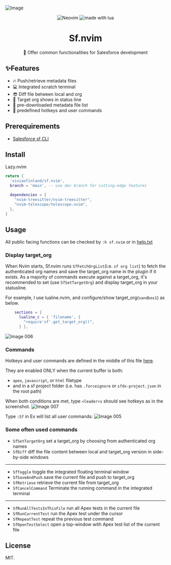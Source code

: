 ![Image](https://github.com/xixiaofinland/sf.nvim/assets/13655323/454d4a3d-d455-43f6-b44b-506862106b66)
<p align="center">

<img src="https://img.shields.io/badge/Neovim-57A143?logo=neovim&logoColor=fff&style=for-the-badge" alt="Neovim" />

<img src="https://img.shields.io/badge/Made%20With%20Lua-2C2D72?logo=lua&logoColor=fff&style=for-the-badge" alt="made with lua" >

</p>

<h1 align="center">Sf.nvim</h1>
<p align="center">📸 Offer common functionalities for Salesforce development</p>

## ✨Features
- 🔥 Push/retrieve metadata files
- 💻 Integrated scratch terminal
- 😎 Diff file between local and org
- 🤩 Target org shows in status line
- 👏 pre-downloaded metadata file list
- 🤖 predefined hotkeys and user commands


## Prerequirements
- [Salesforce sf CLI](https://developer.salesforce.com/tools/salesforcecli)

## Install
Lazy.nvim

```lua
return {
  'xixiaofinland/sf.nvim',
  branch = 'main', -- use dev branch for cutting-edge features

  dependencies = {
    "nvim-treesitter/nvim-treesitter",
    "nvim-telescope/telescope.nvim",
  },
}

```

## Usage

All public facing functions can be checked by `:h sf.nvim` or in [help.txt](https://github.com/xixiaofinland/sf.nvim/blob/dev/doc/sf.txt)

### Display target_org

When Nvim starts, Sf.nvim runs `SfFetchOrgList`(i.e. `sf org list`) to fetch the authenticated org names and save the target_org name in the plugin if it exists.
As a majority of commands execute against a target_org, it's recommended to set (use `SfSetTargetOrg`) and display target_org in your statusline.

For example, I use lualine.nvim, and configure/show target_org(`sandbox1`) as below.

```lua
    sections = {
      lualine_c = { 'filename', {
        "require'sf'.get_target_org()",
      } },
```
![Image 006](https://github.com/xixiaofinland/sf.nvim/assets/13655323/75670011-68da-48d6-896e-de7ce637ee17)


### Commands
Hotkeys and user commands are defined in the middle of this file [here](https://github.com/xixiaofinland/sf.nvim/blob/dev/plugin/sf.lua).

They are enabled ONLY when the current buffer is both:
- `apex`, `javascript`, or `html` filetype
- and in a sf project folder (i.e. has `.forceignore` or `sfdx-project.json` in the root path)

When both conditions are met, type `<leader>s` should see hotkeys as in the screenshot.
![Image 007](https://github.com/xixiaofinland/sf.nvim/assets/13655323/c0bc474c-3d2f-4fad-9bc0-5076cf4dd108)

Type `:Sf` in Ex will list all user commands:
![Image 005](https://github.com/xixiaofinland/sf.nvim/assets/13655323/d5e9b626-e75f-4ecb-befc-c8535da8f2d9)

### Some often used commands

- `SfSetTargetOrg` set a target_org by choosing from authenticated org names
- `SfDiff` diff the file content between local and target_org version in side-by-side windows
---------------
- `SfToggle` toggle the integrated floating terminal window
- `SfSaveAndPush` save the current file and push to target_org
- `SfRetrieve` retrieve the current file from target_org
- `SfCancelCommand` Terminate the running command in the integrated terminal
---------------
- `SfRunAllTestsInThisFile` run all Apex tests in the current file
- `SfRunCurrentTest` run the Apex test under the cursor
- `SfRepeatTest` repeat the previous test command
- `SfOpenTestSelect` open a top-window with Apex test list of the current file

## License
MIT.
